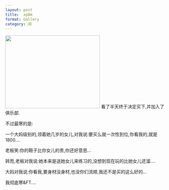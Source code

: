 ```yaml
---
layout: post
title:  xp8m
format: Gallery
category: 闲
---
```

<a href="http://blog.yeeh.org/wp-content/uploads/2005/08/28_155402_jg0n100.jpg"><img src="http://blog.yeeh.org/wp-content/uploads/2005/08/28_155402_jg0n100-300x231.jpg" alt="" title="28_155402_jg0n100" width="300" height="231" class="alignleft size-medium wp-image-1067" /></a>
看了半天终于决定买下,并加入了俱乐部.

不过最寒的是:

一个大妈级别的,领着她几岁的女儿,对我说:要买么就一次性到位,你看我的,就是1800....

老板笑:你的鞋子比你女儿的贵,你还好意思...

转而,老板对我说:她本来是送她女儿来练习的,没想到现在玩的比她女儿还溜....

大妈对我说:你看我,要身材没身材,也没你们流顺,我还不是买的这么好的...

我彻底寒&amp;FT....